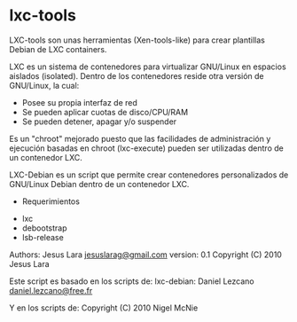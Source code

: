 lxc-tools
=========

LXC-tools son unas herramientas (Xen-tools-like) para crear plantillas Debian de LXC containers.

LXC es un sistema de contenedores para virtualizar GNU/Linux en espacios aislados (isolated).
Dentro de los contenedores reside otra versión de GNU/Linux, la cual:
 * Posee su propia interfaz de red
 * Se pueden aplicar cuotas de disco/CPU/RAM
 * Se pueden detener, apagar y/o suspender

Es un "chroot" mejorado puesto que las facilidades de administración y ejecución basadas en chroot (lxc-execute) pueden ser utilizadas dentro de un contenedor LXC.

LXC-Debian es un script que permite crear contenedores personalizados de GNU/Linux Debian dentro de un
contenedor LXC.

* Requerimientos

- lxc
- debootstrap
- lsb-release

Authors:
 Jesus Lara <jesuslarag@gmail.com>
 version: 0.1
 Copyright (C) 2010 Jesus Lara

 Este script es basado en los scripts de:
 lxc-debian: Daniel Lezcano <daniel.lezcano@free.fr>

 Y en los scripts de:
 Copyright (C) 2010 Nigel McNie
